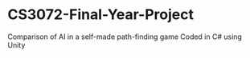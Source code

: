 # CS3072-Final-Year-Project
Comparison of AI in a self-made path-finding game
Coded in C# using Unity
